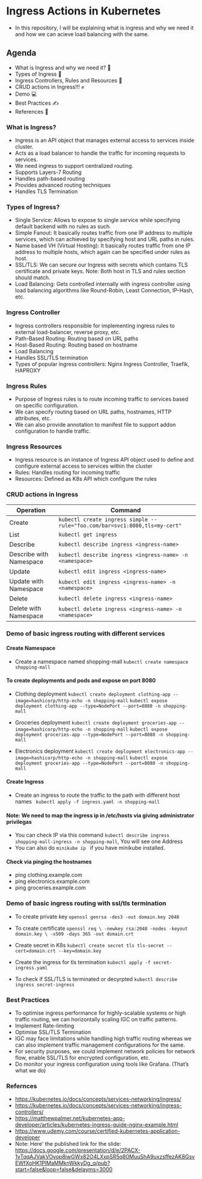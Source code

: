 # Ingress Actions in Kubernetes
- In this repository, I will be explaining what is ingress and why we need it and how we can acieve load balancing with the same.


## Agenda
- What is Ingress and why we need it? 🧐
- Types of Ingress 🧬
- Ingress Controllers, Rules and Resources 🙌 
- CRUD actions in Ingress!!! ✊
- Demo 💻
- Best Practices ✍️
- References 🧠


### What is Ingress?
- Ingress is an API object that manages external access to services inside cluster.
- Acts as a load balancer to handle the traffic for incoming requests to services.
- We need ingress to support centralized routing.
- Supports Layers-7 Routing
- Handles path-based routing
- Provides advanced routing techniques
- Handles TLS Termination


### Types of Ingress?
- Single Service: Allows to expose to single service while specifying default backend with no rules as such.
- Simple Fanout: It basically routes traffic from one IP address to multiple services, which can achieved by specifying host and URL paths in rules.
- Name based VH (Virtual Hosting): It basically routes traffic from one IP address to multiple hosts, which again can be specified under rules as host.
- SSL/TLS: We can secure our Ingress with secrets which contains TLS certificate and private keys. Note: Both host in TLS and rules section should match.
- Load Balancing: Gets controlled internally with ingress controller using load balancing algorithms like Round-Robin, Least Connection, IP-Hash, etc.


### Ingress Controller
- Ingress controllers responsible for implementing ingress rules to external load-balancer, reverse proxy, etc.
- Path-Based Routing: Routing based on URL paths
- Host-Based Routing: Routing based on hostname
- Load Balancing
- Handles SSL/TLS termination
- Types of popular ingress controllers: Nginx Ingress Controller, Traefik, HAPROXY


### Ingress Rules
- Purpose of Ingress rules is to route incoming traffic to services based on specific configuration.
- We can specify routing based on URL paths, hostnames, HTTP attributes, etc.
- We can also provide annotation to manifest file to support addon configuration to handle traffic.


### Ingress Resources
- Ingress resource is an instance of Ingress API object used to define and configure external access to services within the cluster
- Rules: Handles routing for incoming traffic
- Resources: Defined as K8s API which configure the rules 


### CRUD actions in Ingress
Operation | Command |
--------- | ------- |
Create    | ```kubectl create ingress simple --rule="foo.com/bar=svc1:8080,tls=my-cert"``` |
List      | ```kubectl get ingress ```
Describe  | ```kubectl describe ingress <ingress-name>```
Describe with Namespace | ```kubectl describe ingress <ingress-name> -n <namespace>```
Update    | ```kubectl edit ingress <ingress-name>```
Update with Namespace | ```kubectl edit ingress <ingress-name> -n <namespace>```
Delete | ```kubectl delete ingress <ingress-name>```
Delete with Namespace | ```kubectl delete ingress <ingress-name> -n <namespace>```


### Demo of basic ingress routing with different services
#### Create Namespace
- Create a namespace named shopping-mall
``` kubectl create namespace shopping-mall ```

#### To create deployments and pods and expose on port 8080
- Clothing deployment
``` kubectl create deployment clothing-app --image=hashicorp/http-echo -n shopping-mall ```
``` kubectl expose deployment clothing-app --type=NodePort --port=8080 -n shopping-mall ```

- Groceries deployment
``` kubectl create deployment groceries-app --image=hashicorp/http-echo -n shopping-mall ```
``` kubectl expose deployment groceries-app --type=NodePort --port=8080 -n shopping-mall ```

- Electronics deployment
``` kubectl create deployment electronics-app --image=hashicorp/http-echo -n shopping-mall ```
``` kubectl expose deployment groceries-app --type=NodePort --port=8080 -n shopping-mall ```

#### Create Ingress
- Create an ingress to route the traffic to the path with different host names
```  kubectl apply -f ingress.yaml -n shopping-mall ```

#### Note: We need to map the ingress ip in /etc/hosts via giving administrator privilegas
- You can check IP via this command ```kubectl describe ingress shopping-mall-ingress -n shopping-mall```, You will see one Address
- You can also do ```minikube ip ``` if you have minikube installed.

#### Check via pinging the hostnames
- ping clothing.example.com
- ping electronics.example.com
- ping groceries.example.com


### Demo of basic ingress routing with ssl/tls termination
- To create private key
```openssl genrsa -des3 -out domain.key 2048  ```

- To create certificate
`openssl req \
       -newkey rsa:2048 -nodes -keyout domain.key \
       -x509 -days 365 -out domain.crt`

- Create secret in K8s
```kubectl create secret tls tls-secret --cert=domain.crt --key=domain.key```

- Create the ingress for tls termination
```kubectl apply -f secret-ingress.yaml ```

- To check if SSL/TLS is terminated or decyrpted
```kubectl describe ingress secret-ingress ```


### Best Practices
- To optimise ingress performance for highly-scalable systems or high traffic routing, we can horizontally scaling IGC on traffic patterns.
- Implement Rate-limiting
- Optimise SSL/TLS Termination
- IGC may face limitations while handling high traffic routing whereas we can also implement traffic management configurations for the same.
- For security purposes, we could implement network policies for network flow, enable SSL/TLS for encrypted configuration, etc.
- Do monitor your ingress configuration using tools like Grafana. (That’s what we do)


### Refernces
- https://kubernetes.io/docs/concepts/services-networking/ingress/
- https://kubernetes.io/docs/concepts/services-networking/ingress-controllers/
- https://matthewpalmer.net/kubernetes-app-developer/articles/kubernetes-ingress-guide-nginx-example.html
- https://www.udemy.com/course/certified-kubernetes-application-developer
- Note: Here' the published link for the slide: https://docs.google.com/presentation/d/e/2PACX-1vTqqAJVakVOvop8iwGWx82O4LXxpSR5q80MuuShA9uxzsffezAK8GsvEWfXoHK1PlMaMMknWkkyDg_q/pub?start=false&loop=false&delayms=3000